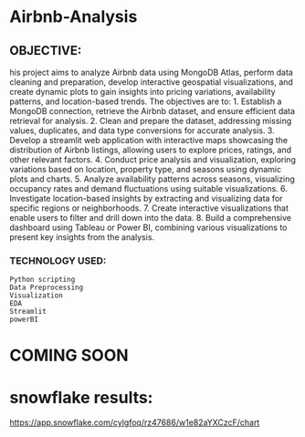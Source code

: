 # Airbnb-Analysis
##  OBJECTIVE:
  his project aims to analyze Airbnb data using MongoDB Atlas, perform data cleaning and preparation, develop interactive geospatial visualizations, and create dynamic plots to gain insights into pricing variations, availability patterns, and location-based trends. The objectives are to:
      1.  Establish a MongoDB connection, retrieve the Airbnb dataset, and ensure efficient data retrieval for analysis.
      2.  Clean and prepare the dataset, addressing missing values, duplicates, and data type conversions for accurate analysis.
      3.  Develop a streamlit web application with interactive maps showcasing the distribution of Airbnb listings, allowing users to explore prices, ratings, and other relevant factors.
      4.  Conduct price analysis and visualization, exploring variations based on location, property type, and seasons using dynamic plots and charts.
      5.  Analyze availability patterns across seasons, visualizing occupancy rates and demand fluctuations using suitable visualizations.
      6.  Investigate location-based insights by extracting and visualizing data for specific regions or neighborhoods.
      7.  Create interactive visualizations that enable users to filter and drill down into the data.
      8.  Build a comprehensive dashboard using Tableau or Power BI, combining various visualizations to present key insights from the analysis.

###  TECHNOLOGY USED:
    Python scripting
    Data Preprocessing
    Visualization
    EDA
    Streamlit
    powerBI 

#  COMING SOON










#  snowflake results:
https://app.snowflake.com/cylgfoq/rz47686/w1e82aYXCzcF/chart

